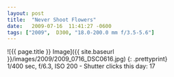 ```yaml
---
layout: post
title:  "Never Shoot Flowers"
date:   2009-07-16  11:41:27 -0600
tags: ["2009",  D300, "18.0-200.0 mm f/3.5-5.6"]
---
```

![{{ page.title }} Image]({{ site.baseurl }}/images/2009/2009_0716_DSC0616.jpg)
{: .prettyprint}  
1/400 sec, f/6.3, ISO 200 - Shutter clicks this day: 17